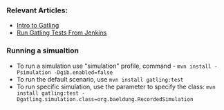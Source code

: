### Relevant Articles:
- [Intro to Gatling](http://www.baeldung.com/introduction-to-gatling)
- [Run Gatling Tests From Jenkins](https://www.baeldung.com/ops/jenkins-run-gatling-tests)

### Running a simualtion
- To run a simulation use "simulation" profile, command - `mvn install -Psimulation -Dgib.enabled=false`
- To run the default scenario, use `mvn install gatling:test`
- To run specific simulation, use the parameter to specify the class: `mvn install gatling:test -Dgatling.simulation.class=org.baeldung.RecordedSimulation`
